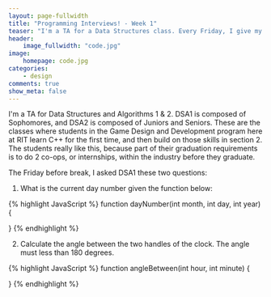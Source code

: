 ```yaml
---
layout: page-fullwidth
title: "Programming Interviews! - Week 1"
teaser: "I'm a TA for a Data Structures class. Every Friday, I give my class a few programming interview questions I've received in the past."
header:
    image_fullwidth: "code.jpg"
image:
    homepage: code.jpg
categories:
    - design
comments: true
show_meta: false
---
```


I'm a TA for Data Structures and Algorithms 1 & 2. DSA1 is composed of Sophomores, and  DSA2 is composed of Juniors and Seniors. These are the classes where students in the Game Design and Development program here at RIT learn C++ for the first time, and then build on those skills in section 2. The students really like this, because part of their graduation requirements is to do 2 co-ops, or internships, within the industry before they graduate. 

The Friday before break, I asked DSA1 these two questions:

1) What is the current day number given the function below:

{% highlight JavaScript %}
function dayNumber(int month, int day, int year)
{

}
{% endhighlight %}

2) Calculate the angle between the two handles of the clock. The angle must less than  180 degrees. 

{% highlight JavaScript %}
function angleBetween(int hour, int minute)
{

}
{% endhighlight %}